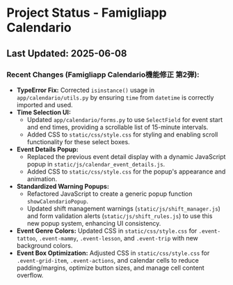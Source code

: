 # Project Status - Famigliapp Calendario

## Last Updated: 2025-06-08

### Recent Changes (Famigliapp Calendario機能修正 第2弾):

*   **TypeError Fix:** Corrected `isinstance()` usage in `app/calendario/utils.py` by ensuring `time` from `datetime` is correctly imported and used.
*   **Time Selection UI:**
    *   Updated `app/calendario/forms.py` to use `SelectField` for event start and end times, providing a scrollable list of 15-minute intervals.
    *   Added CSS to `static/css/style.css` for styling and enabling scroll functionality for these select boxes.
*   **Event Details Popup:**
    *   Replaced the previous event detail display with a dynamic JavaScript popup in `static/js/calendar_event_details.js`.
    *   Added CSS to `static/css/style.css` for the popup's appearance and animation.
*   **Standardized Warning Popups:**
    *   Refactored JavaScript to create a generic popup function `showCalendarioPopup`.
    *   Updated shift management warnings (`static/js/shift_manager.js`) and form validation alerts (`static/js/shift_rules.js`) to use this new popup system, enhancing UI consistency.
*   **Event Genre Colors:** Updated CSS in `static/css/style.css` for `.event-tattoo`, `.event-mammy`, `.event-lesson`, and `.event-trip` with new background colors.
*   **Event Box Optimization:** Adjusted CSS in `static/css/style.css` for `.event-grid-item`, `.event-actions`, and calendar cells to reduce padding/margins, optimize button sizes, and manage cell content overflow.
